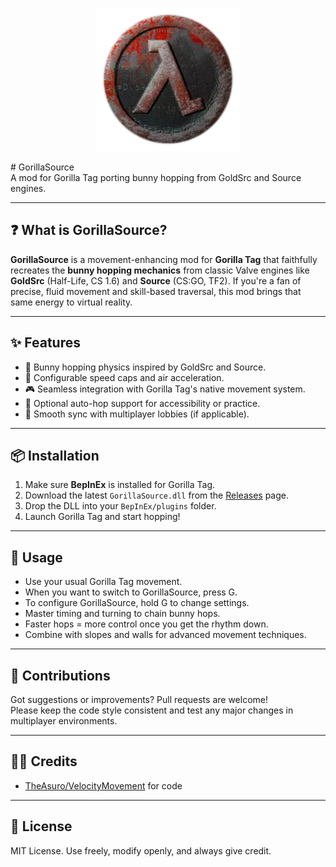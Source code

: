 <p align="center">
  <a href="#"><img src="Resources/goldsrc.png"></a>
</p>

﻿# GorillaSource  
A mod for Gorilla Tag porting bunny hopping from GoldSrc and Source engines.

---

## ❓ What is GorillaSource?

**GorillaSource** is a movement-enhancing mod for **Gorilla Tag** that faithfully recreates the **bunny hopping mechanics** from classic Valve engines like **GoldSrc** (Half-Life, CS 1.6) and **Source** (CS:GO, TF2). If you're a fan of precise, fluid movement and skill-based traversal, this mod brings that same energy to virtual reality.

---

## ✨ Features

- 🐇 Bunny hopping physics inspired by GoldSrc and Source.
- 🔧 Configurable speed caps and air acceleration.
- 🎮 Seamless integration with Gorilla Tag's native movement system.
- 🧠 Optional auto-hop support for accessibility or practice.
- 🔄 Smooth sync with multiplayer lobbies (if applicable).

---

## 📦 Installation

1. Make sure **BepInEx** is installed for Gorilla Tag.
2. Download the latest `GorillaSource.dll` from the [Releases](https://github.com/GorillaSource/releases) page.
3. Drop the DLL into your `BepInEx/plugins` folder.
4. Launch Gorilla Tag and start hopping!

---

## 🚀 Usage

- Use your usual Gorilla Tag movement.
- When you want to switch to GorillaSource, press G.
- To configure GorillaSource, hold G to change settings.
- Master timing and turning to chain bunny hops.
- Faster hops = more control once you get the rhythm down.
- Combine with slopes and walls for advanced movement techniques.

---

## 🤝 Contributions

Got suggestions or improvements? Pull requests are welcome!  
Please keep the code style consistent and test any major changes in multiplayer environments.

---

## 🧑‍💻 Credits

- [TheAsuro/VelocityMovement](https://github.com/TheAsuro/VelocityMovement) for code 

---

## 📜 License

MIT License. Use freely, modify openly, and always give credit.
